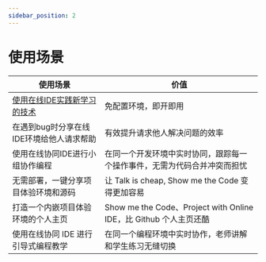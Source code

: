 ```yaml
---
sidebar_position: 2
---
```

# 使用场景

| 使用场景 | 价值 | 
| ----------- | --------- | 
| [使用在线IDE实践新学习的技术](https://docs.1024code.com/cases/practice) | 免配置环境，即开即用 | 
| 在遇到bug时分享在线IDE环境给他人请求帮助 | 有效提升请求他人解决问题的效率 | 
| 使用在线协同IDE进行小组协作编程 | 在同一个开发环境中实时协同，跟踪每一个操作事件，无需为代码合并冲突而担忧 | 
| 无需部署，一键分享项目体验环境和源码 | 让 Talk is cheap, Show me the Code 变得更加容易 | 
| 打造一个内嵌项目体验环境的个人主页 | Show me the Code、Project with Online IDE，比 Github 个人主页还酷 | 
| 使用在线协同 IDE 进行引导式编程教学 | 在同一个编程环境中实时协作，老师讲解和学生练习无缝切换 | 



